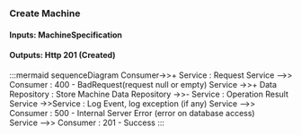 
### Create Machine

#### Inputs: MachineSpecification

#### Outputs: Http 201 (Created)

:::mermaid
sequenceDiagram
	Consumer->>+ Service : Request 
	Service -->> Consumer : 400 - BadRequest(request null or empty)
	Service ->>+ Data Repository : Store Machine
	Data Repository ->>- Service : Operation Result  
	Service ->>Service : Log Event, log exception (if any)
	Service -->> Consumer : 500 - Internal Server Error (error on database access)	
	Service -->> Consumer : 201 - Success 
:::